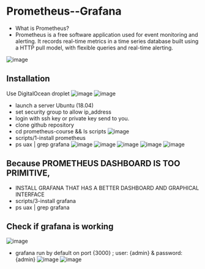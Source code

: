 # Prometheus--Grafana
* What is Prometheus?
* Prometheus is a free software application used for event monitoring and alerting. It records real-time metrics in a time series database built using a HTTP pull model, with flexible queries and real-time alerting.



![image](https://user-images.githubusercontent.com/58276505/171038326-1d464802-9ee6-424e-9969-11a13f5868c4.png)

## Installation
Use DigitalOcean droplet
![image](https://user-images.githubusercontent.com/58276505/171038904-40ec7283-ed27-4a5f-b217-1330b15945df.png)
![image](https://user-images.githubusercontent.com/58276505/171039065-765eeeea-c8e5-4adb-8d94-9f034c791934.png)

* launch a server Ubuntu (18.04)
* set security group to allow ip_address
* login with ssh key or private key send to you.
* clone github repository
* cd prometheus-course && ls scripts
![image](https://user-images.githubusercontent.com/58276505/171040897-4b5252f1-12d4-4420-83d7-3137fa67b022.png)
* scripts/1-install prometheus
* ps uax | grep grafana
![image](https://user-images.githubusercontent.com/58276505/171041160-5f2781f7-5155-4b1c-ad4a-343005891ae1.png)
![image](https://user-images.githubusercontent.com/58276505/171041350-690e3ed6-0ce4-4f0f-92a0-7d49960f67ed.png)
![image](https://user-images.githubusercontent.com/58276505/171041542-71202633-4b4f-41e4-9054-b59640395098.png)
![image](https://user-images.githubusercontent.com/58276505/171041607-347458fc-bb46-4547-874b-3f359d0283cd.png)
![image](https://user-images.githubusercontent.com/58276505/171041892-e767c858-55cf-4e89-be1e-00c4ae38365b.png)
## Because PROMETHEUS DASHBOARD IS TOO PRIMITIVE,
* INSTALL GRAFANA THAT HAS A BETTER DASHBOARD AND GRAPHICAL INTERFACE
* scripts/3-install grafana
* ps uax | grep grafana
## Check if grafana is working
![image](https://user-images.githubusercontent.com/58276505/171042764-0b2db045-10ed-4754-9b41-48d1a5605b9c.png)

* grafana run by default on port {3000} ; user: {admin} & password: {admin} 
![image](https://user-images.githubusercontent.com/58276505/171042980-2961cb04-ce8a-4b66-8829-1c5bb91ccc15.png)
![image](https://user-images.githubusercontent.com/58276505/171043221-beb6bb51-3390-4c35-9755-53b13de7c7d9.png)

